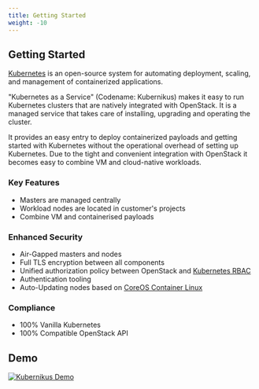 ```yaml
---
title: Getting Started
weight: -10
---
```


## Getting Started

[Kubernetes](https://kubernetes.io/) is an open-source system for automating
deployment, scaling, and management of containerized applications.

"Kubernetes as a Service" (Codename: Kubernikus) makes it easy to run Kubernetes clusters that are natively integrated with OpenStack. It is a managed service that takes care of installing, upgrading and operating the cluster.

It provides an easy entry to deploy containerized payloads and getting started
with Kubernetes without the operational overhead of setting up Kubernetes.
Due to the tight and convenient integration with OpenStack it becomes easy to
combine VM and cloud-native workloads.

### Key Features

  * Masters are managed centrally
  * Workload nodes are located in customer's projects
  * Combine VM and containerised payloads

### Enhanced Security

  * Air-Gapped masters and nodes
  * Full TLS encryption between all components
  * Unified authorization policy between OpenStack and [Kubernetes RBAC](http://blog.kubernetes.io/2017/04/rbac-support-in-kubernetes.html)
  * Authentication tooling
  * Auto-Updating nodes based on [CoreOS Container Linux](https://coreos.com/why/)

### Compliance

  * 100% Vanilla Kubernetes
  * 100% Compatible OpenStack API

## Demo

[![Kubernikus Demo](http://img.youtube.com/vi/1dPxPU9fHTg/0.jpg)](http://www.youtube.com/watch?v=1dPxPU9fHTg)

